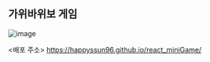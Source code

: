 ## 가위바위보 게임
![image](https://user-images.githubusercontent.com/59468442/127835572-d049a7c2-cb65-413a-bb2b-3c88c03d0604.png)

<배포 주소>
https://happyssun96.github.io/react_miniGame/
